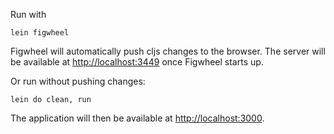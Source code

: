 Run with

`lein figwheel`

Figwheel will automatically push cljs changes to the browser. The server will
be available at [http://localhost:3449](http://localhost:3449) once Figwheel
starts up. 

Or run without pushing changes: 

`lein do clean, run`

The application will then be available at
[http://localhost:3000](http://localhost:3000).
